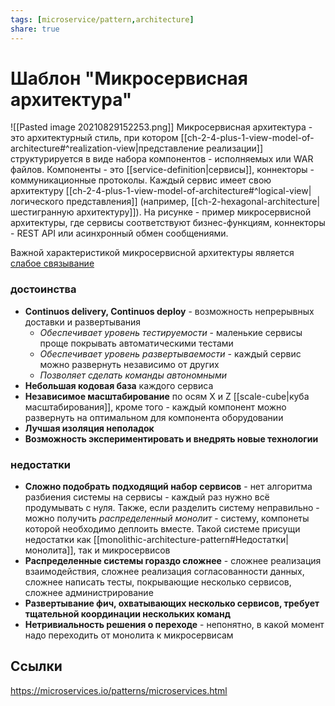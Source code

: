 ```yaml
---
tags: [microservice/pattern,architecture]
share: true
---
```

# Шаблон "Микросервисная архитектура"
![[Pasted image 20210829152253.png]]
Микросервисная архитектура - это архитектурный стиль, при котором [[ch-2-4-plus-1-view-model-of-architecture#^realization-view|представление реализации]] структурируется в виде набора компонентов - исполняемых или WAR файлов. Компоненты - это [[service-definition|сервисы]], коннекторы - коммуникационные протоколы. Каждый сервис имеет свою архитектуру [[ch-2-4-plus-1-view-model-of-architecture#^logical-view|логического представления]] (например, [[ch-2-hexagonal-architecture|шестигранную архитектуру]]).
На рисунке - пример микросервисной архитектуры, где сервисы соответствуют бизнес-функциям, коннекторы - REST API или асинхронный обмен сообщениями.

Важной характеристикой микросервисной архитектуры является [слабое связывание](https://en.wikipedia.org/wiki/Loose_coupling)

### достоинства
+ **Continuos delivery, Continuos deploy** - возможность непрерывных доставки и развертывания
	+ *Обеспечивает уровень тестируемости* - маленькие сервисы проще покрывать автоматическими тестами
	+ *Обеспечивает уровень развертываемости* - каждый сервис можно развернуть независимо от других
	+ *Позволяет сделать команды автономными*
+ **Небольшая кодовая база** каждого сервиса
+ **Независимое масштабирование** по осям X и Z [[scale-cube|куба масштабирования]], кроме того - каждый компонент можно развернуть на оптимальном для компонента оборудовании
+ **Лучшая изоляция неполадок**
+ **Возможность экспериментировать и внедрять новые технологии**

### недостатки
- **Сложно подобрать подходящий набор сервисов** - нет алгоритма разбиения системы на сервисы - каждый раз нужно всё продумывать с нуля. Также, если разделить систему неправильно - можно получить *распределенный монолит* - систему, компонеты которой необходимо деплоить вместе. Такой системе присущи недостатки как [[monolithic-architecture-pattern#Недостатки|монолита]], так и микросервисов
- **Распределенные системы гораздо сложнее** - сложнее реализация взаимодействия, сложнее реализация согласованности данных, сложнее написать тесты, покрывающие несколько сервисов, сложнее администрирование
- **Развертывание фич, охватывающих несколько сервисов, требует тщательной координации нескольких команд**
- **Нетривиальность решения о переходе** - непонятно, в какой момент надо переходить от монолита к микросервисам

## Ссылки
https://microservices.io/patterns/microservices.html
